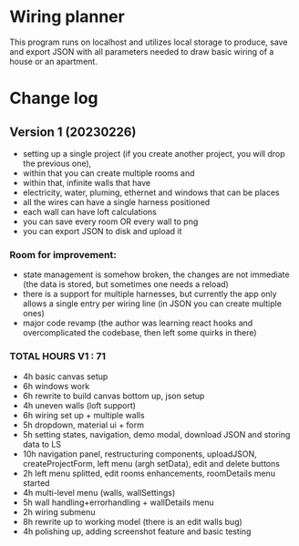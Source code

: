 # Wiring planner

This program runs on localhost and utilizes local storage to produce, save and export JSON with all parameters needed to draw basic wiring of a house or an apartment. 

# Change log

## Version 1 (20230226)
- setting up a single project (if you create another project, you will drop the previous one), 
- within that you can create multiple rooms and 
- within that, infinite walls that have
- electricity, water, pluming, ethernet and windows that can be places
- all the wires can have a single harness positioned
- each wall can have loft calculations
- you can save every room OR every wall to png
- you can export JSON to disk and upload it

### Room for improvement:
- state management is somehow broken, the changes are not immediate (the data is stored, but sometimes one needs a reload)
- there is a support for multiple harnesses, but currently the app only allows a single entry per wiring line (in JSON you can create multiple ones)
- major code revamp (the author was learning react hooks and overcomplicated the codebase, then left some quirks in there)


### TOTAL HOURS V1 : 71
- 4h basic canvas setup
- 6h windows work
- 6h rewrite to build canvas bottom up, json setup
- 4h uneven walls (loft support)
- 6h wiring set up + multiple walls
- 5h dropdown, material ui + form
- 5h setting states, navigation, demo modal, download JSON and storing data to LS
- 10h navigation panel, restructuring components, uploadJSON, createProjectForm, left menu (argh setData), edit and delete buttons
- 2h left menu splitted, edit rooms enhancements, roomDetails menu started
- 4h multi-level menu (walls, wallSettings)
- 5h wall handling+errorhandling + wallDetails menu
- 2h wiring submenu
- 8h rewrite up to working model (there is an edit walls bug)
- 4h polishing up, adding screenshot feature and basic testing